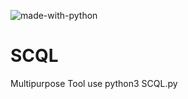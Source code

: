 ![made-with-python](https://user-images.githubusercontent.com/68772806/195983205-35e85dca-1ef4-417d-b705-24d7826cca97.svg)


# SCQL
 Multipurpose Tool
use python3 SCQL.py
